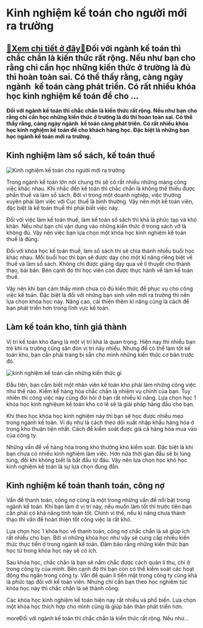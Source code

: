 Kinh nghiệm kế toán cho người mới ra trường
===========================================

[:gift:Xem chi tiết ở đây:gift:](https://hddtvn.com/kinh-nghiem-ke-toan-cho-nguoi-moi-ra-truong/)Đối với ngành kế toán thì chắc chắn là kiến thức rất rộng. Nếu như bạn cho rằng chỉ cần học những kiến thức ở trường là đủ thì hoàn toàn sai. Có thể thấy rằng, càng ngày ngành  kế toán càng phát triển. Có rất nhiều khóa học kinh nghiệm kế toán để cho …
------------------------------------------------------------------------------------------------------------------------------------------------------------------------------------------------------------------------------------------------------------

**Đối với ngành kế toán thì chắc chắn là kiến thức rất rộng. Nếu như bạn cho rằng chỉ cần học những kiến thức ở trường là đủ thì hoàn toàn sai. Có thể thấy rằng, càng ngày ngành  kế toán càng phát triển. Có rất nhiều khóa học kinh nghiệm kế toán để cho khách hàng học. Đặc biệt là những bạn học ngành kế toán mới ra trường.**


Kinh nghiệm làm sổ sách, kế toán thuế
-------------------------------------


![Kinh nghiệm kế toán cho người mới ra trường](https://hddtvn.com/wp-content/uploads/2021/01/giai-dap-thac-mac-ke-toan-truong-co-can-phai-co-chung-chi-khong-1-scaled.jpg "Kinh nghiệm kế toán cho người mới ra trường")


Trong ngành kế toán lớn nói chung thì sẽ có rất nhiều những mảng công việc khác nhau. Khi nhắc đến kế toán thì chắc chắn là không thể thiếu được phần thuế và làm sổ sách. Bởi vì trong một doanh nghiệp, việc thường xuyên phải làm việc với Cục thuế là bình thường. Vậy nên một kế toán viên, đặc biệt là kế toán thuế thì phải biết việc này.


Đối với việc làm kế toán thuế, làm kế toán sổ sách thì khá là phức tạp và khó khăn. Nếu như bạn chỉ vận dụng vào những kiến thức ở trong sách vở là không đủ. Vậy nên việc bạn lựa chọn một khóa học kinh nghiệm kế toán thuế là đúng.


Đối với khóa học kế toán thuế, làm sổ sách thì sẽ chia thành nhiều buổi học khác nhau. Mỗi buổi học thì bạn sẽ được dạy cho một kĩ năng riêng biệt về thuế và làm sổ sách. Không chỉ được giảng dạy qua về lí thuyết cho thành thạo, bài bản. Bên cạnh đó thì học viên còn được thực hành về làm kế toán thuế.


Vậy nên khi bạn cảm thấy mình chưa có đủ kiến thức để phục vụ cho công việc kế toán. Đặc biệt là đối với những bạn sinh viên mới ra trường thì nên lựa chọn khóa học này. Nâng cao, cải thiện thêm kĩ năng cũng là cách để bạn phát triển hơn trong lĩnh vực kế toán.


Làm kế toán kho, tính giá thành
-------------------------------


Vị trí kế toán kho đang là một vị trí khá là quan trọng. Hiện nay thì nhiều bạn trẻ khi ra trường cũng săn đón vị trí này nhiều. Nhưng để có thể làm tốt kế toán kho, bạn cần phải trang bị sẵn cho mình những kiến thức cơ bản trước đó.


![kinh nghiệm kế toán cần những kiến thức gì](https://hddtvn.com/wp-content/uploads/2021/01/015ZgRhdh.jpg)


Đầu tiên, bạn cầm biết một nhân viên kế toán kho phải làm những công việc như thế nào. Kiểm kể hàng hóa chắc chắn là nhiệm vụ chính của bạn. Tuy nhiên thì công việc này cũng đòi hỏi ở bạn rất nhiều kĩ năng. Lựa chọn học 1 khóa học kinh nghiệum kế toán kho có lẽ sẽ là giải pháp hàng đầu cho bạn.


Khi theo học khóa học kinh nghiệm này thì bạn sẽ học được nhiều mẹo trong ngành kế toán. Ví dụ như là cách theo dõi xuất nhập khẩu hàng hóa ở trong kho thuận tiện nhất. Cách để kiểm soát được giá cả hàng hóa mua vào của công ty.


Những vấn đề về hàng hóa trong kho thường khó kiểm soát. Đặc biệt là khi bạn chưa có nhiều kinh nghiệm làm việc. Hơn nữa thời gian đầu sẽ bị lúng túng, đôi khi không biết là bắt đầu từ đâu. Vậy nên lựa chọn học khó học kinh nghiệm kế toán là sự lựa chọn đúng đắn.


Kinh nghiệm kế toán thanh toán, công nợ
---------------------------------------


Vấn đề thanh toán, công nợ cũng là một trong những vấn đề nổi bật trong ngành kế toán. Khi bạn làm ở vị trí này, nếu muốn làm tốt thì trước tiên bạn cần phải có khả năng tính toán tốt. Chính vì thế, nếu kĩ năng chưa thành thạo thì vấn đề hoàn thiện tốt công việc là rất khó.


Lựa chọn học 1 khóa học về thanh toán, công nợ chắc chắn là sẽ giúp ích rất nhiều cho bạn. Bởi vì những khóa học như vậy sẽ cung cấp nhiều kiến thức thực tiễn ở trong ngành kế toán. Đảm bảo rằng những kiến thức bạn học từ trong khóa học này sẽ có ích.


Sau khóa học, chắc chắn là bạn sẽ nắm chắc được cách quản lí thu, chi ở trong công ty của mình. Bên cạnh đó thì bạn còn có thể kiểm soát các hoạt động thu ngân trong công ty. Vấn đề quản lí tiền mặt trong công ty cũng khá là phức tạp đối với kế toán viên. Nhưng chỉ cần bạn theo học nghiêm túc khóa học này thì chắc chắn là sẽ thành công.


Các khóa học kinh nghiệm kế toán hiện nay rất nhiều và phổ biến. Lựa chọn một khóa học thích hợp cho mình cũng là giúp bản thân phát triển hơn.



moreĐối với ngành kế toán thì chắc chắn là kiến thức rất rộng. Nếu như…


